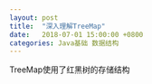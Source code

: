 ```yaml
---
layout: post
title:  "深入理解TreeMap"
date:   2018-07-01 15:00:00 +0800
categories: Java基础 数据结构
---
```

TreeMap使用了红黑树的存储结构
